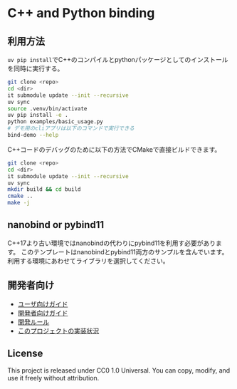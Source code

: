 # C++ and Python binding

## 利用方法

`uv pip install`でC++のコンパイルとpythonパッケージとしてのインストールを同時に実行する。

``` sh
git clone <repo>
cd <dir>
it submodule update --init --recursive
uv sync
source .venv/bin/activate
uv pip install -e .
python examples/basic_usage.py
# デモ用のcliアプリは以下のコマンドで実行できる
bind-demo --help
```

C++コードのデバッグのために以下の方法でCMakeで直接ビルドできます。

``` sh
git clone <repo>
cd <dir>
it submodule update --init --recursive
uv sync
mkdir build && cd build
cmake ..
make -j
```

## nanobind or pybind11

C++17より古い環境ではnanobindの代わりにpybind11を利用す必要があります。
このテンプレートはnanobindとpybind11両方のサンプルを含んでいます。
利用する環境にあわせてライブラリを選択してください。

## 開発者向け

- [ユーザ向けガイド](docs/user-guide.md)
- [開発者向けガイド](docs/developer-guide.md)
- [開発ルール](docs/development-rules.md)
- [このプロジェクトの実装状況](docs/implementation-status.md)

## License

This project is released under CC0 1.0 Universal.
You can copy, modify, and use it freely without attribution.
